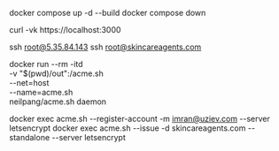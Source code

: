 docker compose up -d --build
docker compose down

curl -vk https://localhost:3000


ssh root@5.35.84.143
ssh root@skincareagents.com

docker run --rm  -itd  \
  -v "$(pwd)/out":/acme.sh  \
  --net=host \
  --name=acme.sh \
  neilpang/acme.sh daemon

docker exec acme.sh --register-account -m imran@uziev.com --server letsencrypt
docker exec acme.sh --issue -d skincareagents.com --standalone --server letsencrypt
